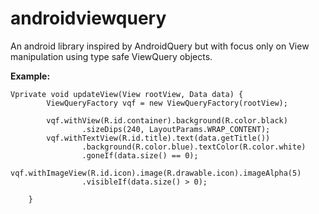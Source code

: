 androidviewquery
================

An android library inspired by AndroidQuery but with focus only on View manipulation using type safe ViewQuery objects.

**Example:**

```
Vprivate void updateView(View rootView, Data data) {
		ViewQueryFactory vqf = new ViewQueryFactory(rootView);

		vqf.withView(R.id.container).background(R.color.black)
				.sizeDips(240, LayoutParams.WRAP_CONTENT);
		vqf.withTextView(R.id.title).text(data.getTitle())
				.background(R.color.blue).textColor(R.color.white)
				.goneIf(data.size() == 0);
		vqf.withImageView(R.id.icon).image(R.drawable.icon).imageAlpha(5)
				.visibleIf(data.size() > 0);

	}
```